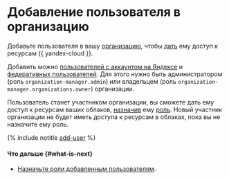 # Добавление пользователя в организацию

Добавьте пользователя в вашу [организацию](../../../organization/), чтобы [дать](../../../iam/operations/roles/grant.md) ему доступ к ресурсам {{ yandex-cloud }}.

Добавить можно [пользователей с аккаунтом на Яндексе](#useraccount) и [федеративных пользователей](#user-sso). Для этого нужно быть администратором (роль `organization-manager.admin`) или владельцем (роль `organization-manager.organizations.owner`) организации.

Пользователь станет участником организации, вы сможете дать ему доступ к ресурсам ваших облаков, [назначив](../roles/grant.md) ему [роль](../../concepts/access-control/roles.md). Новый участник организации не будет иметь доступа к ресурсам в облаках, пока вы не назначите ему роль.

{% include notitle [add-user](../../../_includes/organization/add-user.md) %}

#### Что дальше {#what-is-next}

* [Назначьте роли добавленным пользователям](../roles/grant.md).
